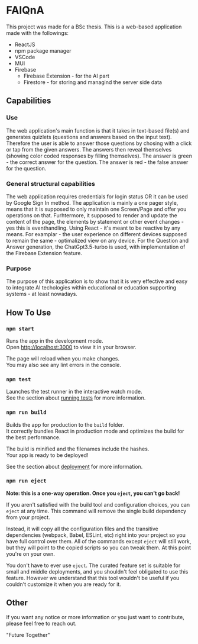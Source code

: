 # FAIQnA

This project was made for a BSc thesis.
This is a web-based application made with the followings:
- ReactJS
- npm package manager
- VSCode
- MUI
- Firebase
  - Firebase Extension - for the AI part
  - Firestore - for storing and managind the server side data

## Capabilities

### Use
The web application's main function is that it takes in text-based file(s) and generates quizlets (questions and answers based on the input text).
Therefore the user is able to answer those questions by chosing with a click or tap from the given answers. The answers then reveal themselves (showing color coded responses by filling themselves).
The answer is green - the correct answer for the question.
The answer is red - the false answer for the question.

### General structural capabilities
The web application requires credentials for login status OR it can be used by Google Sign In method.
The application is mainly a one pager style, means that it is supposed to only maintain one Screen/Page and offer you operations on that.
Furhtermore, it supposed to render and update the content of the page, the elements by statement or other event changes - yes this is eventhandling.
Using React - it's meant to be reactive by any means. For examplar - the user experience on different devices supposed to remain the same - optimalized view on any device.
For the Question and Answer generation, the ChatGpt3.5-turbo is used, with implementation of the Firebase Extension feature.

### Purpose
The purpose of this application is to show that it is very effective and easy to integrate AI techologies within educational or education supporting systems - at least nowadays.

## How To Use

### `npm start`

Runs the app in the development mode.\
Open [http://localhost:3000](http://localhost:3000) to view it in your browser.

The page will reload when you make changes.\
You may also see any lint errors in the console.

### `npm test`

Launches the test runner in the interactive watch mode.\
See the section about [running tests](https://facebook.github.io/create-react-app/docs/running-tests) for more information.

### `npm run build`

Builds the app for production to the `build` folder.\
It correctly bundles React in production mode and optimizes the build for the best performance.

The build is minified and the filenames include the hashes.\
Your app is ready to be deployed!

See the section about [deployment](https://facebook.github.io/create-react-app/docs/deployment) for more information.

### `npm run eject`

**Note: this is a one-way operation. Once you `eject`, you can't go back!**

If you aren't satisfied with the build tool and configuration choices, you can `eject` at any time. This command will remove the single build dependency from your project.

Instead, it will copy all the configuration files and the transitive dependencies (webpack, Babel, ESLint, etc) right into your project so you have full control over them. All of the commands except `eject` will still work, but they will point to the copied scripts so you can tweak them. At this point you're on your own.

You don't have to ever use `eject`. The curated feature set is suitable for small and middle deployments, and you shouldn't feel obligated to use this feature. However we understand that this tool wouldn't be useful if you couldn't customize it when you are ready for it.

## Other

If you want any notice or more information or you just want to contribute, please feel free to reach out.

"Future Together"
